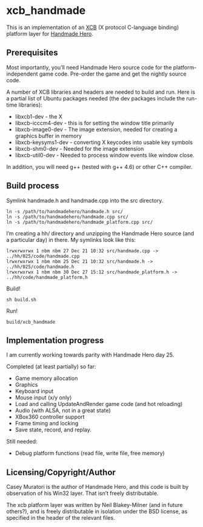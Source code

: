 xcb_handmade
============

This is an implementation of an [XCB](http://xcb.freedesktop.org/) (X protocol
C-language binding) platform layer for [Handmade Hero](http://handmadehero.org/).

Prerequisites
-------------

Most importantly, you’ll need Handmade Hero source code for the
platform-independent game code.  Pre-order the game and get the nightly source
code.

A number of XCB libraries and headers are needed to build and run. Here is a
partial list of Ubuntu packages needed (the dev packages include the run-time
libraries):

* libxcb1-dev - the X 
* libxcb-icccm4-dev - this is for setting the window title primarily
* libxcb-image0-dev - The image extension, needed for creating a graphics
  buffer in memory
* libxcb-keysyms1-dev - converting X keycodes into usable key symbols
* libxcb-shm0-dev - Needed for the image extension
* libxcb-util0-dev - Needed to process window events like window close.

In addition, you will need g++ (tested with g++ 4.6) or other C++ compiler.

Build process
-------------

Symlink handmade.h and handmade.cpp into the src directory.

    ln -s /path/to/handmadehero/handmade.h src/
    ln -s /path/to/handmadehero/handmade.cpp src/
    ln -s /path/to/handmadehero/handmade_platform.cpp src/

I’m creating a hh/ directory and unzipping the Handmade Hero source (and a
particular day) in there.  My symlinks look like this:

    lrwxrwxrwx 1 nbm nbm 27 Dec 21 10:32 src/handmade.cpp -> ../hh/025/code/handmade.cpp
    lrwxrwxrwx 1 nbm nbm 25 Dec 21 10:32 src/handmade.h -> ../hh/025/code/handmade.h
    lrwxrwxrwx 1 nbm nbm 30 Dec 27 15:12 src/handmade_platform.h -> ../hh/code/handmade_platform.h

Build!

    sh build.sh

Run!

    build/xcb_handmade

Implementation progress
-----------------------

I am currently working towards parity with Handmade Hero day 25.

Completed (at least partially) so far:

* Game memory allocation
* Graphics
* Keyboard input
* Mouse input (x/y only)
* Load and calling UpdateAndRender game code (and hot reloading)
* Audio (with ALSA, not in a great state)
* XBox360 controller support
* Frame timing and locking
* Save state, record, and replay.

Still needed:

* Debug platform functions (read file, write file, free memory)

Licensing/Copyright/Author
--------------------------

Casey Muratori is the author of Handmade Hero, and this code is built by
observation of his Win32 layer.  That isn’t freely distributable.

The xcb platform layer was written by Neil Blakey-Milner (and in future
others?), and is freely distributable in isolation under the BSD license, as
specified in the header of the relevant files.
